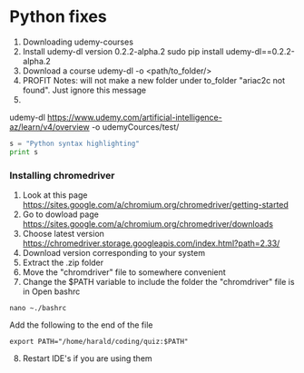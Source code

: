 
Python fixes
===

1. Downloading udemy-courses
1. Install udemy-dl version 0.2.2-alpha.2
sudo pip install udemy-dl==0.2.2-alpha.2
2. Download a course
udemy-dl <http-link-to-udemy-course> -o <path/to_folder/>
3. PROFIT
Notes: will not make a new folder under to_folder
		"ariac2c not found". Just ignore this message
1. 
udemy-dl https://www.udemy.com/artificial-intelligence-az/learn/v4/overview -o udemyCources/test/

```python
s = "Python syntax highlighting"
print s
```

### Installing chromedriver
1. Look at this page
https://sites.google.com/a/chromium.org/chromedriver/getting-started
2. Go to dowload page
https://sites.google.com/a/chromium.org/chromedriver/downloads
3. Choose latest version
https://chromedriver.storage.googleapis.com/index.html?path=2.33/
4. Download version corresponding to your system
5. Extract the .zip folder
6. Move the "chromdriver" file to somewhere convenient
7. Change the $PATH variable to include the folder the "chromdriver" file is in
Open bashrc
```
nano ~./bashrc
```
Add the following to the end of the file
```
export PATH="/home/harald/coding/quiz:$PATH"
```
8. Restart IDE's if you are using them
